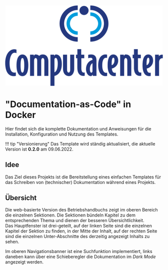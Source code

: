 ![CC Logo](assets/computacenter.png)

# "Documentation-as-Code" in Docker 

Hier findet sich die komplette Dokumentation und Anweisungen für die Installation, Konfiguration und Nutzung des Templates.

!!! tip "Versionierung"
    Das Template wird ständig aktualisiert, die aktuelle Version ist **0.2.0** am 09.06.2022.

## Idee

Das Ziel dieses Projekts ist die Bereitstellung eines einfachen Templates für das Schreiben von (technischer) Dokumentation während eines Projekts.  

## Übersicht

Die web-basierte Version des Betriebshandbuchs zeigt im oberen Bereich die einzelnen Sektionen.
Die Sektionen bündeln Kapitel zu dem entsprechenden Thema und dienen der besseren Übersichtlichkeit.  
Das Hauptfenster ist drei-geteilt, auf der linken Seite sind die einzelnen Kapitel der Sektion zu finden, in der Mitte der Inhalt, auf der rechten Seite sind die einzelnen Unter-Abschnitte des derzeitig angezeigt Inhalts zu sehen.

Im oberen Navigationsbanner ist eine Suchfunktion implementiert, links daneben kann über eine Schieberegler die Dokumentation im *Dark Mode* angezeigt werden.
